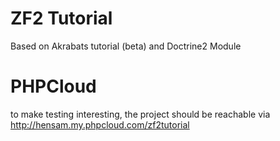 ZF2 Tutorial
============

Based on Akrabats tutorial (beta) and Doctrine2 Module

PHPCloud
========

to make testing interesting, the project should be reachable via http://hensam.my.phpcloud.com/zf2tutorial
